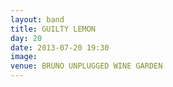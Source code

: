 ```yaml
---
layout: band
title: GUILTY LEMON
day: 20
date: 2013-07-20 19:30
image: 
venue: BRUNO UNPLUGGED WINE GARDEN
---
```




